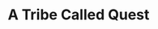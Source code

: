 ---
title: "A Tribe Called Quest"
summary: "A Tribe Called Quest was a critically acclaimed rap group comprised initially of , DJ , and . The group formed in high school in 1988 in Queens, New York City, NY, where they started as part of the Native Tongues Posse, with , , , , and the , and were given their name by of the Jungle Brothers. Following their August 1989 debut, \"Description Of A Fool,\" they had a hit with \"Bonita Applebum\" a year later, based on a classmate from their school. Their most significant success came the following year with the laid-back \"Can I Kick It?\" demonstrative of their refined jazz/hip-hop blend. This release earned the first ever \"5-star\" award from Source Magazine. Q-Tip also appeared on Deee-Lite's August 1990 hit, \"Groove Is In The Heart.\" While their debut, \"People's Instinctive Travels And The Paths Of Rhythm,\" was more eclectic and even self-consciously jokey, \"The Low-End Theory\" blended boom bap beats with carefully selected jazz, funk, and soul melodies. ATCQ was helped considerably by jazz bass player . Tracks such as \"The Infamous Date Rape\" stoked controversy, while samples from , , and were used frugally and intelligently. Q-Tip appeared in the 1993 movie \"Poetic Justice\" opposite . ATCQ was awarded the \"Group Of The Year\" after the release of 1993's \"Midnight Marauders\" at the inaugural Source Magazine Hip Hop Award Show in 1994 before being moved off stage by the arrival of and his Thug Life crew, who were attempting to steal some publicity. It was later determined this was an accident on 2Pac's behalf. In 1996 \"Beats, Rhymes And Life\" debuted at number 1 on the Billboard album chart with highly evolved lyrics addressing issues with greater clarity than their past recordings. \"The Love Movement,\" which debuted at US number 3 in October 1998, was another mature, stylish collection of material. However, it lacked the spark of their earlier works. ATCQ released \"We Got It From Here... Thank You 4 Your Service\" on November 4, 2016, nearly 18 years after \"The Love Movement\" album. While recording verses for the album and his solo album, Phife Dawg passed away on March 22, 2016. During its first month of release, \"We Got It From Here... Thank You 4 Your Service\" was greeted with critical acclaim and fan support. The group has been awarded the Founders Award at the Billboard R&B/Hip-Hop Awards and was honored at the 4th VH1 Hip-Hop Honors. In 2017, the group was awarded the Brit Award for International Group."
image: "a-tribe-called-quest.jpg"
apple_music_artist_url: "https://music.apple.com/gb/artist/a-tribe-called-quest/1587965"
---